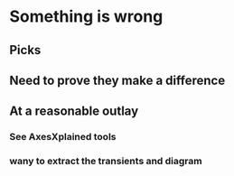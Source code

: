 Something is wrong
==================

Picks
-----


Need to prove they make a difference
-------------------------------------


At a reasonable outlay
----------------------


### See AxesXplained tools

### wany to extract the transients and diagram


